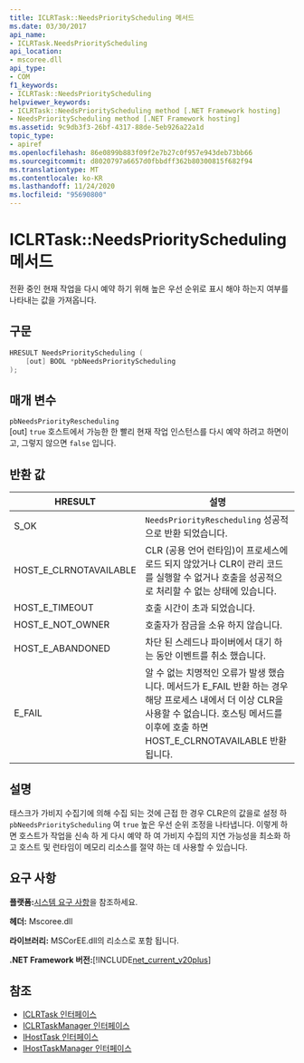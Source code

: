 ```yaml
---
title: ICLRTask::NeedsPriorityScheduling 메서드
ms.date: 03/30/2017
api_name:
- ICLRTask.NeedsPriorityScheduling
api_location:
- mscoree.dll
api_type:
- COM
f1_keywords:
- ICLRTask::NeedsPriorityScheduling
helpviewer_keywords:
- ICLRTask::NeedsPriorityScheduling method [.NET Framework hosting]
- NeedsPriorityScheduling method [.NET Framework hosting]
ms.assetid: 9c9db3f3-26bf-4317-88de-5eb926a22a1d
topic_type:
- apiref
ms.openlocfilehash: 86e0899b883f09f2e7b27c0f957e943deb73bb66
ms.sourcegitcommit: d8020797a6657d0fbbdff362b80300815f682f94
ms.translationtype: MT
ms.contentlocale: ko-KR
ms.lasthandoff: 11/24/2020
ms.locfileid: "95690800"
---
```

# <a name="iclrtaskneedspriorityscheduling-method"></a>ICLRTask::NeedsPriorityScheduling 메서드

전환 중인 현재 작업을 다시 예약 하기 위해 높은 우선 순위로 표시 해야 하는지 여부를 나타내는 값을 가져옵니다.  
  
## <a name="syntax"></a>구문  
  
```cpp  
HRESULT NeedsPriorityScheduling (  
    [out] BOOL *pbNeedsPriorityScheduling  
);  
```  
  
## <a name="parameters"></a>매개 변수  

 `pbNeedsPriorityRescheduling`  
 [out] `true` 호스트에서 가능한 한 빨리 현재 작업 인스턴스를 다시 예약 하려고 하면이 고, 그렇지 않으면 `false` 입니다.  
  
## <a name="return-value"></a>반환 값  
  
|HRESULT|설명|  
|-------------|-----------------|  
|S_OK|`NeedsPriorityRescheduling` 성공적으로 반환 되었습니다.|  
|HOST_E_CLRNOTAVAILABLE|CLR (공용 언어 런타임)이 프로세스에 로드 되지 않았거나 CLR이 관리 코드를 실행할 수 없거나 호출을 성공적으로 처리할 수 없는 상태에 있습니다.|  
|HOST_E_TIMEOUT|호출 시간이 초과 되었습니다.|  
|HOST_E_NOT_OWNER|호출자가 잠금을 소유 하지 않습니다.|  
|HOST_E_ABANDONED|차단 된 스레드나 파이버에서 대기 하는 동안 이벤트를 취소 했습니다.|  
|E_FAIL|알 수 없는 치명적인 오류가 발생 했습니다. 메서드가 E_FAIL 반환 하는 경우 해당 프로세스 내에서 더 이상 CLR을 사용할 수 없습니다. 호스팅 메서드를 이후에 호출 하면 HOST_E_CLRNOTAVAILABLE 반환 됩니다.|  
  
## <a name="remarks"></a>설명  

 태스크가 가비지 수집기에 의해 수집 되는 것에 근접 한 경우 CLR은의 값을로 설정 하 `pbNeedsPriorityScheduling` 여 `true` 높은 우선 순위 조정을 나타냅니다. 이렇게 하면 호스트가 작업을 신속 하 게 다시 예약 하 여 가비지 수집의 지연 가능성을 최소화 하 고 호스트 및 런타임이 메모리 리소스를 절약 하는 데 사용할 수 있습니다.  
  
## <a name="requirements"></a>요구 사항  

 **플랫폼:**[시스템 요구 사항](../../get-started/system-requirements.md)을 참조하세요.  
  
 **헤더:** Mscoree.dll  
  
 **라이브러리:** MSCorEE.dll의 리소스로 포함 됩니다.  
  
 **.NET Framework 버전:**[!INCLUDE[net_current_v20plus](../../../../includes/net-current-v20plus-md.md)]  
  
## <a name="see-also"></a>참조

- [ICLRTask 인터페이스](iclrtask-interface.md)
- [ICLRTaskManager 인터페이스](iclrtaskmanager-interface.md)
- [IHostTask 인터페이스](ihosttask-interface.md)
- [IHostTaskManager 인터페이스](ihosttaskmanager-interface.md)
